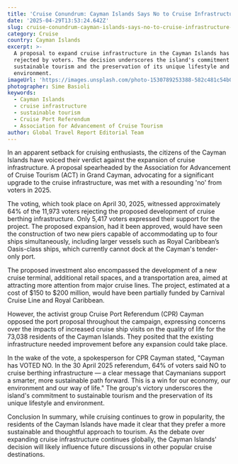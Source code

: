 ```yaml
---
title: 'Cruise Conundrum: Cayman Islands Says No to Cruise Infrastructure Expansion'
date: '2025-04-29T13:53:24.642Z'
slug: cruise-conundrum-cayman-islands-says-no-to-cruise-infrastructure-expansion
category: Cruise
country: Cayman Islands
excerpt: >-
  A proposal to expand cruise infrastructure in the Cayman Islands has been
  rejected by voters. The decision underscores the island's commitment to
  sustainable tourism and the preservation of its unique lifestyle and
  environment.
imageUrl: 'https://images.unsplash.com/photo-1530789253388-582c481c54b0'
photographer: Sime Basioli
keywords:
  - Cayman Islands
  - cruise infrastructure
  - sustainable tourism
  - Cruise Port Referendum
  - Association for Advancement of Cruise Tourism
author: Global Travel Report Editorial Team
---
```


In an apparent setback for cruising enthusiasts, the citizens of the Cayman Islands have voiced their verdict against the expansion of cruise infrastructure. A proposal spearheaded by the Association for Advancement of Cruise Tourism (ACT) in Grand Cayman, advocating for a significant upgrade to the cruise infrastructure, was met with a resounding 'no' from voters in 2025.

The voting, which took place on April 30, 2025, witnessed approximately 64% of the 11,973 voters rejecting the proposed development of cruise berthing infrastructure. Only 5,417 voters expressed their support for the project. The proposed expansion, had it been approved, would have seen the construction of two new piers capable of accommodating up to four ships simultaneously, including larger vessels such as Royal Caribbean’s Oasis-class ships, which currently cannot dock at the Cayman's tender-only port.

The proposed investment also encompassed the development of a new cruise terminal, additional retail spaces, and a transportation area, aimed at attracting more attention from major cruise lines. The project, estimated at a cost of $150 to $200 million, would have been partially funded by Carnival Cruise Line and Royal Caribbean.

However, the activist group Cruise Port Referendum (CPR) Cayman opposed the port proposal throughout the campaign, expressing concerns over the impacts of increased cruise ship visits on the quality of life for the 73,038 residents of the Cayman Islands. They posited that the existing infrastructure needed improvement before any expansion could take place.

In the wake of the vote, a spokesperson for CPR Cayman stated, "Cayman has VOTED NO. In the 30 April 2025 referendum, 64% of voters said NO to cruise berthing infrastructure — a clear message that Caymanians support a smarter, more sustainable path forward. This is a win for our economy, our environment and our way of life." The group's victory underscores the island's commitment to sustainable tourism and the preservation of its unique lifestyle and environment.

Conclusion
In summary, while cruising continues to grow in popularity, the residents of the Cayman Islands have made it clear that they prefer a more sustainable and thoughtful approach to tourism. As the debate over expanding cruise infrastructure continues globally, the Cayman Islands' decision will likely influence future discussions in other popular cruise destinations.
